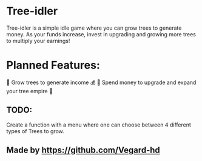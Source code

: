# Tree-idler

Tree-idler is a simple idle game where you can grow trees to generate money. As your funds increase, invest in upgrading and growing more trees to multiply your earnings!

# Planned Features:

🌳 Grow trees to generate income 💰
💸 Spend money to upgrade and expand your tree empire 🌱

## TODO:

Create a function with a menu where one can choose between 4 different types of Trees to grow.

## Made by https://github.com/Vegard-hd
